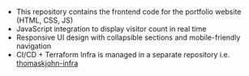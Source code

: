*  This repository contains the frontend code for the portfolio website (HTML, CSS, JS)
*  JavaScript integration to display visitor count in real time
*  Responsive UI design with collapsible sections and mobile-friendly navigation
*  CI/CD + Terraform Infra is managed in a separate repository i.e. [thomaskjohn-infra](https://github.com/Thomas-K-John/thomaskjohn-infra)


